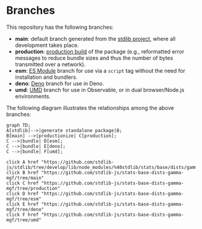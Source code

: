 <!--

@license Apache-2.0

Copyright (c) 2022 The Stdlib Authors.

Licensed under the Apache License, Version 2.0 (the "License");
you may not use this file except in compliance with the License.
You may obtain a copy of the License at

    http://www.apache.org/licenses/LICENSE-2.0

Unless required by applicable law or agreed to in writing, software
distributed under the License is distributed on an "AS IS" BASIS,
WITHOUT WARRANTIES OR CONDITIONS OF ANY KIND, either express or implied.
See the License for the specific language governing permissions and
limitations under the License.

-->

# Branches

This repository has the following branches:

-   **main**: default branch generated from the [stdlib project][stdlib-url], where all development takes place.
-   **production**: [production build][production-url] of the package (e.g., reformatted error messages to reduce bundle sizes and thus the number of bytes transmitted over a network).
-   **esm**: [ES Module][esm-url] branch for use via a `script` tag without the need for installation and bundlers.
-   **deno**: [Deno][deno-url] branch for use in Deno.
-   **umd**: [UMD][umd-url] branch for use in Observable, or in dual browser/Node.js environments.

The following diagram illustrates the relationships among the above branches:

```mermaid
graph TD;
A[stdlib]-->|generate standalone package|B;
B[main] -->|productionize| C[production];
C -->|bundle| D[esm];
C -->|bundle| E[deno];
C -->|bundle| F[umd];

click A href "https://github.com/stdlib-js/stdlib/tree/develop/lib/node_modules/%40stdlib/stats/base/dists/gamma/mgf"
click B href "https://github.com/stdlib-js/stats-base-dists-gamma-mgf/tree/main"
click C href "https://github.com/stdlib-js/stats-base-dists-gamma-mgf/tree/production"
click D href "https://github.com/stdlib-js/stats-base-dists-gamma-mgf/tree/esm"
click E href "https://github.com/stdlib-js/stats-base-dists-gamma-mgf/tree/deno"
click F href "https://github.com/stdlib-js/stats-base-dists-gamma-mgf/tree/umd"
```

[stdlib-url]: https://github.com/stdlib-js/stdlib/tree/develop/lib/node_modules/%40stdlib/stats/base/dists/gamma/mgf
[production-url]: https://github.com/stdlib-js/stats-base-dists-gamma-mgf/tree/production
[deno-url]: https://github.com/stdlib-js/stats-base-dists-gamma-mgf/tree/deno
[umd-url]: https://github.com/stdlib-js/stats-base-dists-gamma-mgf/tree/umd
[esm-url]: https://github.com/stdlib-js/stats-base-dists-gamma-mgf/tree/esm